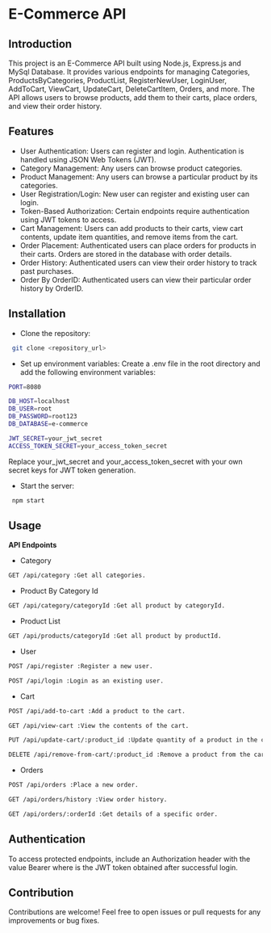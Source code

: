 
# E-Commerce API




## Introduction

This project is an E-Commerce API built using Node.js, Express.js and MySql Database. It provides various endpoints for managing Categories, ProductsByCategories, ProductList, RegisterNewUser, LoginUser, AddToCart, ViewCart, UpdateCart, DeleteCartItem, Orders, and more. The API allows users to browse products, add them to their carts, place orders, and view their order history.
## Features

- User Authentication: Users can register and login. Authentication is handled using JSON Web Tokens (JWT).
- Category Management: Any users can browse product categories.
- Product Management: Any users can browse a particular product by its categories.
- User Registration/Login: New user can register and existing user can login.
- Token-Based Authorization: Certain endpoints require authentication using JWT tokens to access.
- Cart Management: Users can add products to their carts, view cart contents, update item quantities, and remove items from the cart.
- Order Placement: Authenticated users can place orders for products in their carts. Orders are stored in the database with order details.
- Order History: Authenticated users can view their order history to track past purchases.
- Order By OrderID: Authenticated users can view their particular order history by OrderID.


## Installation

- Clone the repository:

```bash
 git clone <repository_url>
```
- Set up environment variables:
Create a .env file in the root directory and add the following environment variables:

```bash
PORT=8080

DB_HOST=localhost
DB_USER=root
DB_PASSWORD=root123
DB_DATABASE=e-commerce

JWT_SECRET=your_jwt_secret
ACCESS_TOKEN_SECRET=your_access_token_secret
```
Replace your_jwt_secret and your_access_token_secret with your own secret keys for JWT token generation.

- Start the server:

```bash
 npm start
```
    
## Usage

**API Endpoints**

- Category

```bash
GET /api/category :Get all categories.
```
- Product By Category Id

```bash
GET /api/category/categoryId :Get all product by categoryId.
```

- Product List

```bash
GET /api/products/categoryId :Get all product by productId.
```
- User

```bash
POST /api/register :Register a new user.
```

```bash
POST /api/login :Login as an existing user.
```
- Cart

```bash
POST /api/add-to-cart :Add a product to the cart.
```
```bash
GET /api/view-cart :View the contents of the cart.
```
```bash
PUT /api/update-cart/:product_id :Update quantity of a product in the cart.
```
```bash
DELETE /api/remove-from-cart/:product_id :Remove a product from the cart.
```
- Orders

```bash
POST /api/orders :Place a new order.
```
```bash
GET /api/orders/history :View order history.
```
```bash
GET /api/orders/:orderId :Get details of a specific order.
```



## Authentication

To access protected endpoints, include an Authorization header with the value Bearer <token> where <token> is the JWT token obtained after successful login.
## Contribution

Contributions are welcome! Feel free to open issues or pull requests for any improvements or bug fixes.